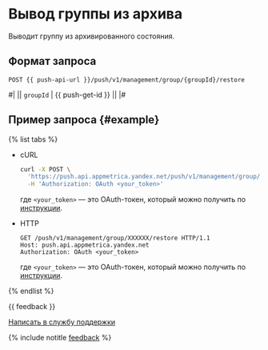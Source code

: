 # Вывод группы из архива

Выводит группу из архивированного состояния.

## Формат запроса

```
POST {{ push-api-url }}/push/v1/management/group/{groupId}/restore
```

#|
|| `groupId` | {{ push-get-id }} ||
|#

## Пример запроса {#example}

{% list tabs %}
 
- cURL
 
  ```bash translate=no
  curl -X POST \
    'https://push.api.appmetrica.yandex.net/push/v1/management/group/XXXXXX/restore' \
    -H 'Authorization: OAuth <your_token>'
  ```

  где `<your_token>` — это OAuth-токен, который можно получить по [инструкции](../intro/authorization.md#get-oauth-token).

- HTTP
   
  ```http translate=no
  GET /push/v1/management/group/XXXXXX/restore HTTP/1.1
  Host: push.api.appmetrica.yandex.net
  Authorization: OAuth <your_token>
  ```

  где `<your_token>` — это OAuth-токен, который можно получить по [инструкции](../intro/authorization.md#get-oauth-token).

{% endlist %}

{{ feedback }}

<a href="../../troubleshooting/feedback-new.html">
  <span class="button">Написать в службу поддержки</span>
</a>

{% include notitle [feedback](../../_includes/feedback-button.md) %}
